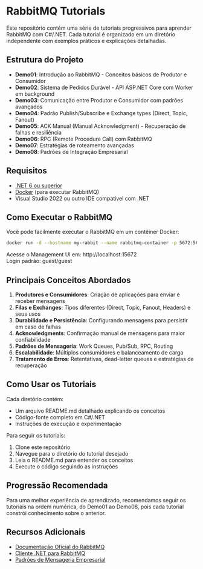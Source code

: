 # RabbitMQ Tutorials

Este repositório contém uma série de tutoriais progressivos para aprender RabbitMQ com C#/.NET. Cada tutorial é organizado em um diretório independente com exemplos práticos e explicações detalhadas.

## Estrutura do Projeto

- **Demo01**: Introdução ao RabbitMQ - Conceitos básicos de Produtor e Consumidor
- **Demo02**: Sistema de Pedidos Durável - API ASP.NET Core com Worker em background
- **Demo03**: Comunicação entre Produtor e Consumidor com padrões avançados
- **Demo04**: Padrão Publish/Subscribe e Exchange types (Direct, Topic, Fanout)
- **Demo05**: ACK Manual (Manual Acknowledgment) - Recuperação de falhas e resiliência
- **Demo06**: RPC (Remote Procedure Call) com RabbitMQ
- **Demo07**: Estratégias de roteamento avançadas
- **Demo08**: Padrões de Integração Empresarial

## Requisitos

- [.NET 6 ou superior](https://dotnet.microsoft.com/download)
- [Docker](https://www.docker.com/products/docker-desktop) (para executar RabbitMQ)
- Visual Studio 2022 ou outro IDE compatível com .NET

## Como Executar o RabbitMQ

Você pode facilmente executar o RabbitMQ em um contêiner Docker:

```bash
docker run -d --hostname my-rabbit --name rabbitmq-container -p 5672:5672 -p 15672:15672 rabbitmq:3-management
```

Acesse o Management UI em: http://localhost:15672  
Login padrão: guest/guest

## Principais Conceitos Abordados

1. **Produtores e Consumidores**: Criação de aplicações para enviar e receber mensagens
2. **Filas e Exchanges**: Tipos diferentes (Direct, Topic, Fanout, Headers) e seus usos
3. **Durabilidade e Persistência**: Configurando mensagens para persistir em caso de falhas
4. **Acknowledgments**: Confirmação manual de mensagens para maior confiabilidade
5. **Padrões de Mensageria**: Work Queues, Pub/Sub, RPC, Routing
6. **Escalabilidade**: Múltiplos consumidores e balanceamento de carga
7. **Tratamento de Erros**: Retentativas, dead-letter queues e estratégias de recuperação

## Como Usar os Tutoriais

Cada diretório contém:
- Um arquivo README.md detalhado explicando os conceitos
- Código-fonte completo em C#/.NET
- Instruções de execução e experimentação

Para seguir os tutoriais:

1. Clone este repositório
2. Navegue para o diretório do tutorial desejado
3. Leia o README.md para entender os conceitos
4. Execute o código seguindo as instruções

## Progressão Recomendada

Para uma melhor experiência de aprendizado, recomendamos seguir os tutoriais na ordem numérica, do Demo01 ao Demo08, pois cada tutorial constrói conhecimento sobre o anterior.

## Recursos Adicionais

- [Documentação Oficial do RabbitMQ](https://www.rabbitmq.com/documentation.html)
- [Cliente .NET para RabbitMQ](https://www.rabbitmq.com/dotnet.html)
- [Padrões de Mensageria Empresarial](https://www.enterpriseintegrationpatterns.com/) 